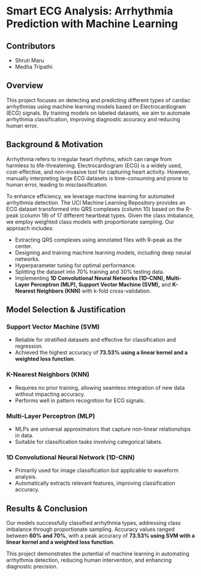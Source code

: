 # **Smart ECG Analysis: Arrhythmia Prediction with Machine Learning**

## **Contributors**  
- Shruti Maru  
- Medha Tripathi  

## **Overview**  
This project focuses on detecting and predicting different types of cardiac arrhythmias using machine learning models based on Electrocardiogram (ECG) signals. By training models on labeled datasets, we aim to automate arrhythmia classification, improving diagnostic accuracy and reducing human error.  

## **Background & Motivation**  
Arrhythmia refers to irregular heart rhythms, which can range from harmless to life-threatening. Electrocardiogram (ECG) is a widely used, cost-effective, and non-invasive tool for capturing heart activity. However, manually interpreting large ECG datasets is time-consuming and prone to human error, leading to misclassification.  

To enhance efficiency, we leverage machine learning for automated arrhythmia detection. The UCI Machine Learning Repository provides an ECG dataset transformed into QRS complexes (column 10) based on the R-peak (column 19) of 17 different heartbeat types. Given the class imbalance, we employ weighted class models with proportionate sampling. Our approach includes:  
- Extracting QRS complexes using annotated files with R-peak as the center.  
- Designing and training machine learning models, including deep neural networks.  
- Hyperparameter tuning for optimal performance.  
- Splitting the dataset into 70% training and 30% testing data.  
- Implementing **1D Convolutional Neural Networks (1D-CNN), Multi-Layer Perceptron (MLP), Support Vector Machine (SVM),** and **K-Nearest Neighbors (KNN)** with k-fold cross-validation.  

## **Model Selection & Justification**  

### **Support Vector Machine (SVM)**  
- Reliable for stratified datasets and effective for classification and regression.  
- Achieved the highest accuracy of **73.53% using a linear kernel and a weighted loss function**.  

### **K-Nearest Neighbors (KNN)**  
- Requires no prior training, allowing seamless integration of new data without impacting accuracy.  
- Performs well in pattern recognition for ECG signals.  

### **Multi-Layer Perceptron (MLP)**  
- MLPs are universal approximators that capture non-linear relationships in data.  
- Suitable for classification tasks involving categorical labels.  

### **1D Convolutional Neural Network (1D-CNN)**  
- Primarily used for image classification but applicable to waveform analysis.  
- Automatically extracts relevant features, improving classification accuracy.  

## **Results & Conclusion**  
Our models successfully classified arrhythmia types, addressing class imbalance through proportionate sampling. Accuracy values ranged between **60% and 70%**, with a peak accuracy of **73.53% using SVM with a linear kernel and a weighted loss function**.  

This project demonstrates the potential of machine learning in automating arrhythmia detection, reducing human intervention, and enhancing diagnostic precision.
